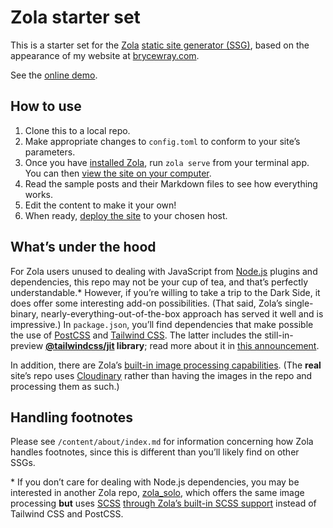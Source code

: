 # Zola starter set

This is a starter set for the [Zola](https://getzola.org) [static site generator (SSG)](https://www.jamstack.org/generators), based on the appearance of my website at [brycewray.com](https://www.brycewray.com).

See the [online demo](https://zola-twcss.vercel.app/).

## How to use

1. Clone this to a local repo.
2. Make appropriate changes to `config.toml` to conform to your site’s parameters.
3. Once you have [installed Zola](https://www.getzola.org/documentation/getting-started/installation/), run `zola serve` from your terminal app. You can then [view the site on your computer](https://www.getzola.org/documentation/getting-started/cli-usage/#serve).
4. Read the sample posts and their Markdown files to see how everything works.
5. Edit the content to make it your own!
6. When ready, [deploy the site](https://www.getzola.org/documentation/deployment/overview/) to your chosen host.

## What’s under the hood

For Zola users unused to dealing with JavaScript from [Node.js](https://nodejs.org) plugins and dependencies, this repo may not be your cup of tea, and that’s perfectly understandable.\* However, if you’re willing to take a trip to the Dark Side, it does offer some interesting add-on possibilities. (That said, Zola’s single-binary, nearly-everything-out-of-the-box approach has served it well and is impressive.) In `package.json`, you’ll find dependencies that make possible the use of [PostCSS](https://postcss.org) and [Tailwind CSS](https://tailwindcss.com). The latter includes the still-in-preview **[@tailwindcss/jit](https://github.com/tailwindlabs/tailwindcss-jit) library**; read more about it in [this announcement](https://blog.tailwindcss.com/just-in-time-the-next-generation-of-tailwind-css).

In addition, there are Zola’s [built-in image processing capabilities](https://www.getzola.org/documentation/content/image-processing/). (The **real** site’s repo uses [Cloudinary](https://cloudinary.com) rather than having the images in the repo and processing them as such.)

## Handling footnotes

Please see `/content/about/index.md` for information concerning how Zola handles footnotes, since this is different than you’ll likely find on other SSGs.

\* If you don’t care for dealing with Node.js dependencies, you may be interested in another Zola repo, [zola_solo](https://github.com/brycewray/zola_solo), which offers the same image processing **but** uses [SCSS](https://sass-lang.com/) [through Zola’s built-in SCSS support](https://www.getzola.org/documentation/content/sass/) instead of Tailwind CSS and PostCSS.